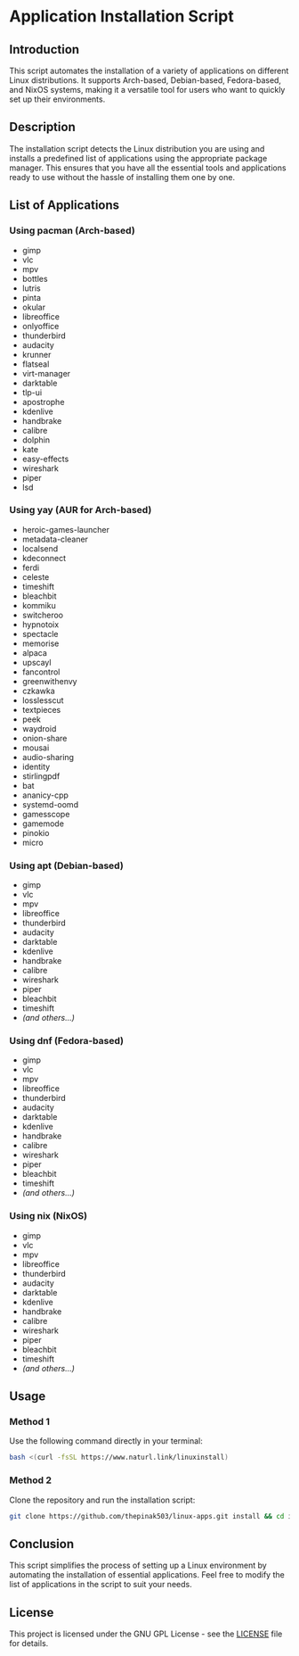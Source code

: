 # Application Installation Script

## Introduction

This script automates the installation of a variety of applications on different Linux distributions. It supports Arch-based, Debian-based, Fedora-based, and NixOS systems, making it a versatile tool for users who want to quickly set up their environments.

## Description

The installation script detects the Linux distribution you are using and installs a predefined list of applications using the appropriate package manager. This ensures that you have all the essential tools and applications ready to use without the hassle of installing them one by one.

## List of Applications

### Using pacman (Arch-based)
- gimp
- vlc
- mpv
- bottles
- lutris
- pinta
- okular
- libreoffice
- onlyoffice
- thunderbird
- audacity
- krunner
- flatseal
- virt-manager
- darktable
- tlp-ui
- apostrophe
- kdenlive
- handbrake
- calibre
- dolphin
- kate
- easy-effects
- wireshark
- piper
- lsd

### Using yay (AUR for Arch-based)
- heroic-games-launcher
- metadata-cleaner
- localsend
- kdeconnect
- ferdi
- celeste
- timeshift
- bleachbit
- kommiku
- switcheroo
- hypnotoix
- spectacle
- memorise
- alpaca
- upscayl
- fancontrol
- greenwithenvy
- czkawka
- losslesscut
- textpieces
- peek
- waydroid
- onion-share
- mousai
- audio-sharing
- identity
- stirlingpdf
- bat
- ananicy-cpp
- systemd-oomd
- gamesscope
- gamemode
- pinokio
- micro

### Using apt (Debian-based)
- gimp
- vlc
- mpv
- libreoffice
- thunderbird
- audacity
- darktable
- kdenlive
- handbrake
- calibre
- wireshark
- piper
- bleachbit
- timeshift
- *(and others...)*

### Using dnf (Fedora-based)
- gimp
- vlc
- mpv
- libreoffice
- thunderbird
- audacity
- darktable
- kdenlive
- handbrake
- calibre
- wireshark
- piper
- bleachbit
- timeshift
- *(and others...)*

### Using nix (NixOS)
- gimp
- vlc
- mpv
- libreoffice
- thunderbird
- audacity
- darktable
- kdenlive
- handbrake
- calibre
- wireshark
- piper
- bleachbit
- timeshift
- *(and others...)*

## Usage

### Method 1

Use the following command directly in your terminal:

```bash
bash <(curl -fsSL https://www.naturl.link/linuxinstall)
```

### Method 2

Clone the repository and run the installation script:

```bash
git clone https://github.com/thepinak503/linux-apps.git install && cd install && chmod +x install.sh && ./install.sh
```

## Conclusion

This script simplifies the process of setting up a Linux environment by automating the installation of essential applications. Feel free to modify the list of applications in the script to suit your needs.

## License

This project is licensed under the GNU GPL License - see the [LICENSE](LICENSE) file for details.
```


